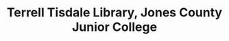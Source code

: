 ---
layout: repo
title: "Terrell Tisdale Library, Jones County Junior College"
id: 23820
permalink: repos/23820/
---